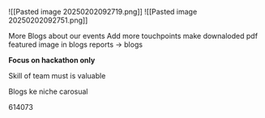 ![[Pasted image 20250202092719.png]]
![[Pasted image 20250202092751.png]]


More Blogs about our events
Add more touchpoints
make downaloded pdf
featured image in blogs
reports -> blogs

**Focus on hackathon only**


Skill of team must is valuable

Blogs ke niche carosual

614073